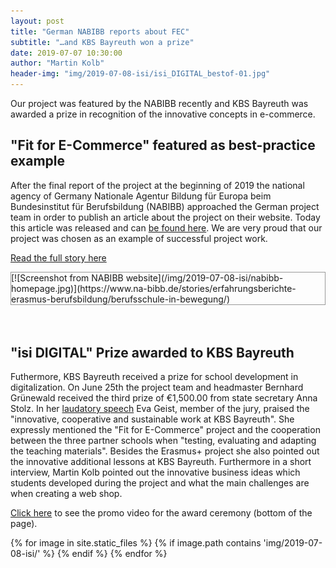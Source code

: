 ```yaml
---
layout: post
title: "German NABIBB reports about FEC"
subtitle: "…and KBS Bayreuth won a prize"
date: 2019-07-07 10:30:00
author: "Martin Kolb"
header-img: "img/2019-07-08-isi/isi_DIGITAL_bestof-01.jpg"
---
```

Our project was featured by the NABIBB recently and KBS Bayreuth was awarded a prize in recognition of the innovative concepts in e-commerce.

## "Fit for E-Commerce" featured as best-practice example
After the final report of the project at the beginning of 2019 the national agency of Germany Nationale Agentur Bildung für Europa beim Bundesinstitut für Berufsbildung (NABIBB) approached the German project team in order to publish an article about the project on their website. Today this article was released and can [be found here](https://www.na-bibb.de/stories/erfahrungsberichte-erasmus-berufsbildung/berufsschule-in-bewegung/). We are very proud that our project was chosen as an example of successful project work.

[Read the full story here](https://www.na-bibb.de/stories/erfahrungsberichte-erasmus-berufsbildung/berufsschule-in-bewegung/)

<div style="border: 1px solid #999; margin-bottom: 4.0rem;" markdown="1">
[![Screenshot from NABIBB website](/img/2019-07-08-isi/nabibb-homepage.jpg)](https://www.na-bibb.de/stories/erfahrungsberichte-erasmus-berufsbildung/berufsschule-in-bewegung/)
</div>

## "isi DIGITAL" Prize awarded to KBS Bayreuth
Futhermore, KBS Bayreuth received a prize for school development in digitalization. On June 25th the project team and headmaster Bernhard Grünewald received the third prize of €1,500.00 from state secretary Anna Stolz. In her [laudatory speech](https://bildungspakt-bayern.de/wp-content/uploads/2019/06/Laudationes-BS-Bayreuth.pdf) Eva Geist, member of the jury, praised the "innovative, cooperative and sustainable work at KBS Bayreuth". She expressly mentioned the "Fit for E-Commerce" project and the cooperation between the three partner schools when "testing, evaluating and adapting the teaching materials". Besides the Erasmus+ project she also pointed out the innovative additional lessons at KBS Bayreuth. Furthermore in a short interview, Martin Kolb pointed out the innovative business ideas which students developed during the project and what the main challenges are when creating a web shop.

[Click here](https://bildungspakt-bayern.de/isi-digital-2019/) to see the promo video for the award ceremony (bottom of the page).

<div class="gallery clearfix">
	{% for image in site.static_files %}
	    {% if image.path contains 'img/2019-07-08-isi/' %}
					<a href="{{ site.baseurl }}{{ image.path }}" data-toggle="lightbox" data-gallery="friday-websites" class="col-sm-4" style="background-image:url('{{ site.baseurl }}{{ image.path }}')" alt="image">
					</a>
	    {% endif %}
	{% endfor %}
</div>